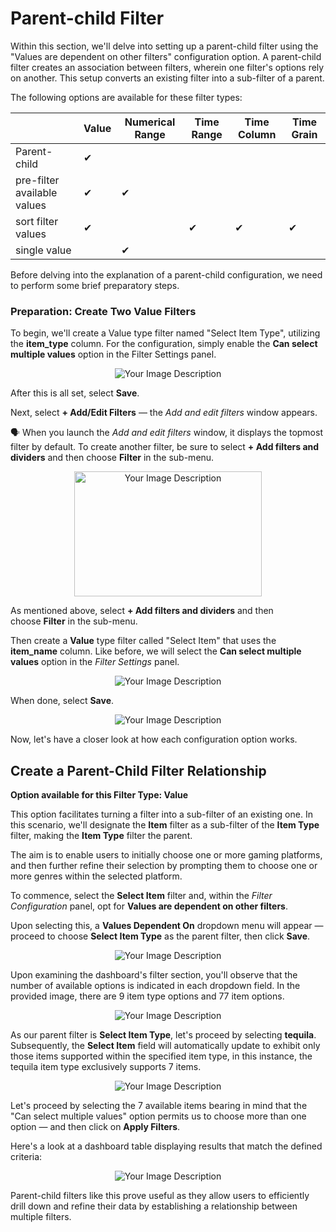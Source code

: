 # Parent-child Filter

Within this section, we'll delve into setting up a parent-child filter using the "Values are dependent on other filters" configuration option. A parent-child filter creates an association between filters, wherein one filter's options rely on another. This setup converts an existing filter into a sub-filter of a parent.

The following options are available for these filter types:

|  | Value | Numerical Range | Time Range | Time Column | Time Grain |
| --- | --- | --- | --- | --- | --- |
| Parent-child | ✔ |  |  |  |  |
| pre-filter available values| ✔ | ✔ |  |  |  |
| sort filter values | ✔ |  | ✔ | ✔ | ✔ |
| single value |  | ✔ |  |  |  |

Before delving into the explanation of a parent-child configuration, we need to perform some brief preparatory steps.

### **Preparation: Create Two Value Filters**

To begin, we'll create a Value type filter named "Select Item Type", utilizing the **item_type** column. For the configuration, simply enable the **Can select multiple values** option in the Filter Settings panel.

<p align="center">
  <img src="/interfaces/superset/dashboard_filtering/parent_child/Untitled%20(10).png" alt="Your Image Description" />
</p>

After this is all set, select **Save**.

Next, select **+ Add/Edit Filters** — the *Add and edit filters* window appears.

<aside class="callout">

🗣 When you launch the *Add and edit filters* window, it displays the topmost filter by default. To create another filter, be sure to select **+ Add filters and dividers** and then choose **Filter** in the sub-menu.

</aside>

<p align="center">
  <img src="/interfaces/superset/dashboard_filtering/parent_child/image.png" alt="Your Image Description" width="300" height="200" />
</p>

As mentioned above, select **+ Add filters and dividers** and then choose **Filter** in the sub-menu.

Then create a **Value** type filter called "Select Item" that uses the **item_name** column. Like before, we will select the **Can select multiple values** option in the *Filter Settings* panel.

<p align="center">
  <img src="/interfaces/superset/dashboard_filtering/parent_child/Untitled%20(11).png" alt="Your Image Description" />
</p>

When done, select **Save**.

<p align="center">
  <img src="/interfaces/superset/dashboard_filtering/parent_child/Untitled%20(12).png" alt="Your Image Description" />
</p>

Now, let's have a closer look at how each configuration option works.


## **Create a Parent-Child Filter Relationship**

**Option available for this Filter Type: Value**

This option facilitates turning a filter into a sub-filter of an existing one. In this scenario, we'll designate the **Item** filter as a sub-filter of the **Item Type** filter, making the **Item Type** filter the parent.

The aim is to enable users to initially choose one or more gaming platforms, and then further refine their selection by prompting them to choose one or more genres within the selected platform.

To commence, select the **Select Item** filter and, within the *Filter Configuration* panel, opt for **Values are dependent on other filters**.

Upon selecting this, a **Values Dependent On** dropdown menu will appear — proceed to choose **Select Item Type** as the parent filter, then click **Save**.

<p align="center">
  <img src="/interfaces/superset/dashboard_filtering/parent_child/Untitled%20(13).png" alt="Your Image Description" />
</p>

Upon examining the dashboard's filter section, you'll observe that the number of available options is indicated in each dropdown field. In the provided image, there are 9 item type options and 77 item options.

<p align="center">
  <img src="/interfaces/superset/dashboard_filtering/parent_child/Untitled%20(14).png" alt="Your Image Description" />
</p>

As our parent filter is **Select Item Type**, let's proceed by selecting **tequila**. Subsequently, the **Select Item** field will automatically update to exhibit only those items supported within the specified item type, in this instance, the tequila item type exclusively supports 7 items.

<p align="center">
  <img src="/interfaces/superset/dashboard_filtering/parent_child/Untitled%20(15).png" alt="Your Image Description" />
</p>

Let's proceed by selecting the 7 available items bearing in mind that the "Can select multiple values" option permits us to choose more than one option — and then click on **Apply Filters**.

Here's a look at a dashboard table displaying results that match the defined criteria:

<p align="center">
  <img src="/interfaces/superset/dashboard_filtering/parent_child/Untitled%20(16).png" alt="Your Image Description" />
</p>

Parent-child filters like this prove useful as they allow users to efficiently drill down and refine their data by establishing a relationship between multiple filters.
